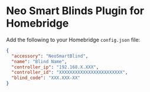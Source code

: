 # Neo Smart Blinds Plugin for Homebridge

Add the following to your Homebridge `config.json` file:

```json
{
  "accessory": "NeoSmartBlind",
  "name": "Blind Name",
  "controller_ip": "192.168.X.XXX",
  "controller_id": "XXXXXXXXXXXXXXXXXXXXXXXX",
  "blind_code": "XXX.XXX-XX"
}
```
